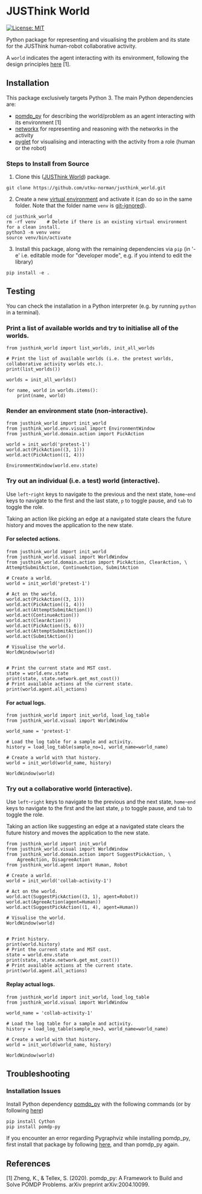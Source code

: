 # JUSThink World

[![License: MIT](https://img.shields.io/badge/License-MIT-yellow.svg)](https://opensource.org/licenses/MIT)

Python package for representing and visualising the problem and its state for the JUSThink human-robot collaborative activity.

A `world` indicates the agent interacting with its environment, following the design principles [here](https://h2r.github.io/pomdp-py/html/design_principles.html) [1].

## Installation

This package exclusively targets Python 3. 
The main Python dependencies are:

* [pomdp_py](https://h2r.github.io/pomdp-py/html/) for describing the world/problem as an agent interacting with its environment [1]
* [networkx](https://networkx.org/) for representing and reasoning with the networks in the activity
* [pyglet](https://pyglet.readthedocs.io/en/latest/) for visualising and interacting with the activity from a role (human or the robot)

### Steps to Install from Source

1) Clone this ([JUSThink World](https://github.com/utku-norman/justhink_world)) package.
```
git clone https://github.com/utku-norman/justhink_world.git
```

2) Create a new [virtual environment](https://docs.python.org/3/tutorial/venv.html) and activate it (can do so in the same folder. Note that the folder name `venv` is [git-ignored](https://git-scm.com/docs/gitignore)).
```
cd justhink_world
rm -rf venv    # Delete if there is an existing virtual environment for a clean install.
python3 -m venv venv
source venv/bin/activate
```

3) Install this package, along with the remaining dependencies via `pip` (in '-e' i.e. editable mode for "developer mode", e.g. if you intend to edit the library)
```
pip install -e .
```


## Testing

You can check the installation in a Python interpreter (e.g. by running `python` in a terminal).

### Print a list of available worlds and try to initialise all of the worlds.
```
from justhink_world import list_worlds, init_all_worlds

# Print the list of available worlds (i.e. the pretest worlds, collaborative activity worlds etc.).
print(list_worlds())

worlds = init_all_worlds()

for name, world in worlds.items():
    print(name, world)
```


### Render an environment state (non-interactive).

```
from justhink_world import init_world
from justhink_world.env.visual import EnvironmentWindow
from justhink_world.domain.action import PickAction

world = init_world('pretest-1')
world.act(PickAction((3, 1)))
world.act(PickAction((1, 4)))

EnvironmentWindow(world.env.state)
```


### Try out an individual (i.e. a test) world (interactive).
Use `left`-`right` keys to navigate to the previous and the next state, 
`home`-`end` keys to navigate to the first and the last state, 
`p` to toggle pause, and `tab` to toggle the role.

Taking an action like picking an edge at a navigated state clears the future history and moves the application to the new state.

#### For selected actions.
```
from justhink_world import init_world
from justhink_world.visual import WorldWindow
from justhink_world.domain.action import PickAction, ClearAction, \
AttemptSubmitAction, ContinueAction, SubmitAction

# Create a world.
world = init_world('pretest-1')

# Act on the world.
world.act(PickAction((3, 1)))
world.act(PickAction((1, 4)))
world.act(AttemptSubmitAction())
world.act(ContinueAction())
world.act(ClearAction())
world.act(PickAction((5, 6)))
world.act(AttemptSubmitAction())
world.act(SubmitAction())

# Visualise the world.
WorldWindow(world)


# Print the current state and MST cost.
state = world.env.state
print(state, state.network.get_mst_cost())
# Print available actions at the current state.
print(world.agent.all_actions)
```

#### For actual logs.
```
from justhink_world import init_world, load_log_table
from justhink_world.visual import WorldWindow

world_name = 'pretest-1'

# Load the log table for a sample and activity.
history = load_log_table(sample_no=1, world_name=world_name)

# Create a world with that history.
world = init_world(world_name, history)

WorldWindow(world)
```


### Try out a collaborative world (interactive).
Use `left`-`right` keys to navigate to the previous and the next state, 
`home`-`end` keys to navigate to the first and the last state, 
`p` to toggle pause, and `tab` to toggle the role.

Taking an action like suggesting an edge at a navigated state clears the future history and moves the application to the new state.

```
from justhink_world import init_world
from justhink_world.visual import WorldWindow
from justhink_world.domain.action import SuggestPickAction, \
	AgreeAction, DisagreeAction
from justhink_world.agent import Human, Robot

# Create a world.
world = init_world('collab-activity-1')

# Act on the world.
world.act(SuggestPickAction((3, 1), agent=Robot))
world.act(AgreeAction(agent=Human))
world.act(SuggestPickAction((1, 4), agent=Human))

# Visualise the world.
WorldWindow(world)


# Print history.
print(world.history)
# Print the current state and MST cost.
state = world.env.state
print(state, state.network.get_mst_cost())
# Print available actions at the current state.
print(world.agent.all_actions)
```

#### Replay actual logs.
```
from justhink_world import init_world, load_log_table
from justhink_world.visual import WorldWindow

world_name = 'collab-activity-1'

# Load the log table for a sample and activity.
history = load_log_table(sample_no=3, world_name=world_name)

# Create a world with that history.
world = init_world(world_name, history)

WorldWindow(world)
```



## Troubleshooting

### Installation Issues

Install Python dependency [pomdp_py](https://h2r.github.io/pomdp-py/html/) with the following commands (or by following [here](https://h2r.github.io/pomdp-py/html/installation.html))
```
pip install Cython
pip install pomdp-py
```
If you encounter an error regarding Pygraphviz while installing pomdp_py, first install that package by following [here](https://pygraphviz.github.io/documentation/stable/install.html), and than pomdp_py again.



## References <a name="references"></a>

[1] Zheng, K., & Tellex, S. (2020). pomdp_py: A Framework to Build and Solve POMDP Problems. arXiv preprint arXiv:2004.10099.
